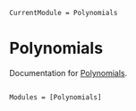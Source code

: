 ```@meta
CurrentModule = Polynomials
```

# Polynomials

Documentation for [Polynomials](https://github.com/alcyon-lab/Polynomials.jl).

```@index
```

```@autodocs
Modules = [Polynomials]
```

